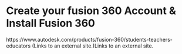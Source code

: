 <h1>Create your fusion 360 Account & Install Fusion 360</h1>
https://www.autodesk.com/products/fusion-360/students-teachers-educators (Links to an external site.)Links to an external site.

